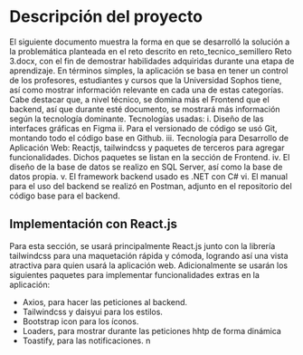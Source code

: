 # Descripción del proyecto

El siguiente documento muestra la forma en que se desarrolló la solución a la problemática planteada en el reto descrito en reto_tecnico_semillero Reto 3.docx, con el fin de demostrar habilidades adquiridas durante una etapa de aprendizaje. En términos simples, la aplicación se basa en tener un control de los profesores, estudiantes y cursos que la Universidad Sophos tiene, así como mostrar información relevante en cada una de estas categorías. Cabe destacar que, a nivel técnico, se domina más el Frontend que el backend, así que durante esté documento, se mostrará más información según la tecnología dominante.
Tecnologías usadas:
i. Diseño de las interfaces gráficas en Figma
ii. Para el versionado de código se usó Git, montando todo el código base en Github.
iii. Tecnología para Desarrollo de Aplicación Web: Reactjs, tailwindcss y paquetes de terceros para agregar funcionalidades. Dichos paquetes se listan en la sección de Frontend.
iv. El diseño de la base de datos se realizo en SQL Server, así como la base de datos propia.
v. El framework backend usado es .NET con C#
vi. El manual para el uso del backend se realizó en Postman, adjunto en el repositorio del código base para el backend.

## Implementación con React.js

Para esta sección, se usará principalmente React.js junto con la librería tailwindcss para una maquetación rápida y cómoda, logrando así una vista atractiva para quien usará la aplicación web. Adicionalmente se usarán los siguientes paquetes para implementar funcionalidades extras en la aplicación:

- Axios, para hacer las peticiones al backend.
- Tailwindcss y daisyui para los estilos.
- Bootstrap icon para los íconos.
- Loaders, para mostrar durante las peticiones hhtp de forma dinámica
- Toastify, para las notificaciones. n
